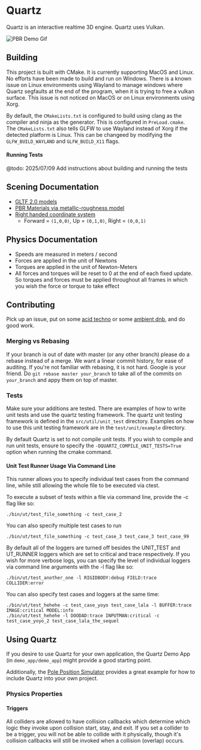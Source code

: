 # Quartz

Quartz is an interactive realtime 3D engine. Quartz uses Vulkan.

![PBR Demo Gif](https://github.com/KingLineSoftworks/assets/blob/master/media/PBR%20Rendering%20Demo%20Shortened.gif)

## Building
This project is built with CMake. It is currently supporting MacOS and Linux. No efforts have been made to build and run on Windows. There is a known issue on Linux environments using Wayland to manage windows where Quartz segfaults at the end of the program, when it is trying to free a vulkan surface. This issue is not noticed on MacOS or on Linux environments using Xorg.

By default, the `CMakeLists.txt` is configured to build using clang as the compiler and ninja as the generator. This is configured in `PreLoad.cmake`.
The `CMakeLists.txt` also tells GLFW to use Wayland instead of Xorg if the detected platform is Linux. This can be changeed by modifying the `GLFW_BUILD_WAYLAND` and `GLFW_BUILD_X11` flags.

#### Running Tests

@todo: 2025/07/09 Add instructions about building and running the tests

## Scening Documentation
- [GLTF 2.0 models](https://registry.khronos.org/glTF/specs/2.0/glTF-2.0.html)
- [PBR Materials via metallic-roughness model](https://registry.khronos.org/glTF/specs/2.0/glTF-2.0.html#materials)
- [Right handed coordinate system](https://registry.khronos.org/glTF/specs/2.0/glTF-2.0.html#coordinate-system-and-units)
    - Forward = `(1,0,0)`, Up = `(0,1,0)`, Right = `(0,0,1)`

## Physics Documentation
- Speeds are measured in meters / second
- Forces are applied in the unit of Newtons
- Torques are applied in the unit of Newton-Meters
- All forces and torques will be reset to 0 at the end of each fixed update. So torques and forces must be applied throughout all frames in which you wish the force or torque to take effect

## Contributing
Pick up an issue, put on some [acid techno](https://soundcloud.com/intercell/kiki-at-intercell-acid-night-2020?si=ef2408dbdc3146369b2ea2264687329a&utm_source=clipboard&utm_medium=text&utm_campaign=social_sharing) or some [ambient dnb](https://soundcloud.com/deep-z-lost-in-heaven/lost-in-heaven-131-dnb-mix-april-2023-atmospheric-liquid-drum-and-bass?si=767ead2f66584ef2a8a62ac51ef785a2&utm_source=clipboard&utm_medium=text&utm_campaign=social_sharing), and do good work.

### Merging vs Rebasing
If your branch is out of date with master (or any other branch) please do a rebase instead of a merge. We want a linear commit history, for ease of auditing. If you're not familiar with rebasing, it is not hard. Google is your friend.
Do `git rebase master your_branch` to take all of the commits on `your_branch` and appy them on top of master.

### Tests

Make sure your additions are tested. There are examples of how to write unit tests and use the quartz testing framework.
The quartz unit testing framework is defined in the `src/util/unit_test` directory.
Examples on how to use this unit testing framework are in the `test/unit/example` directory.

By default Quartz is set to not compile unit tests. If you wish to compile and run unit tests, ensure to specify the `-DQUARTZ_COMPILE_UNIT_TESTS=True` option when running the cmake command.

#### Unit Test Runner Usage Via Command Line

This runner allows you to specify individual test cases from the command line, while still allowing the whole file to be executed via ctest.

To execute a subset of tests within a file via command line, provide the -c flag like so:
```
./bin/ut/test_file_something -c test_case_2
```
You can also specify multiple test cases to run
```
./bin/ut/test_file_something -c test_case_3 test_case_3 test_case_99
```

By default all of the loggers are turned off besides the UNIT_TEST and UT_RUNNER loggers which are set to critical and trace respectively.
If you wish for more verbose logs, you can specify the level of individual loggers via command line arguments with the -l flag like so:
```
./bin/ut/test_another_one -l RIGIDBODY:debug FIELD:trace COLLIDER:error
```

You can also specify test cases and loggers at the same time:
```
./bin/ut/test_hehehe -c test_case_yoyo test_case_lala -l BUFFER:trace IMAGE:critical MODEL:info
./bin/ut/test_hehehe -l DOODAD:trace INPUTMAN:critical -c test_case_yoyo_2 test_case_lala_the_sequel
```


## Using Quartz
If you desire to use Quartz for your own application, the Quartz Demo App (in `demo_app/demo_app`) might provide a good starting point.

Additionally, the [Pole Position Simulator](https://github.com/KingLineSoftworks/PolePosition) provides a great example for how to include Quartz into your own project.

### Physics Properties

#### Triggers
All colliders are allowed to have collision callbacks which determine which logic they invoke upon collision start, stay, and exit.
If you set a collider to be a trigger, you will not be able to collide with it physically, though it's collision callbacks will still be invoked when a collision (overlap) occurs.
